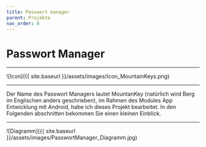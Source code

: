 ```yaml
---
title: Passwort manager
parent: Projekte
nav_order: 0
---
```


# Passwort Manager 

---

![Icon]({{ site.baseurl }}/assets/images/Icon_MountainKeys.png)

---

Der Name des Passwort Managers lautet MountanKey (natürlich wird Berg im Englischen anders geschrieben), 
im Rahmen des Modules App Entwicklung mit Android, habe ich dieses Projekt bearbeitet.
In den Folgenden abschnitten bekommen Sie einen kleinen Einblick.


---

![Diagramm]({{ site.baseurl }}/assets/images/PasswortManager_Diagramm.jpg)
